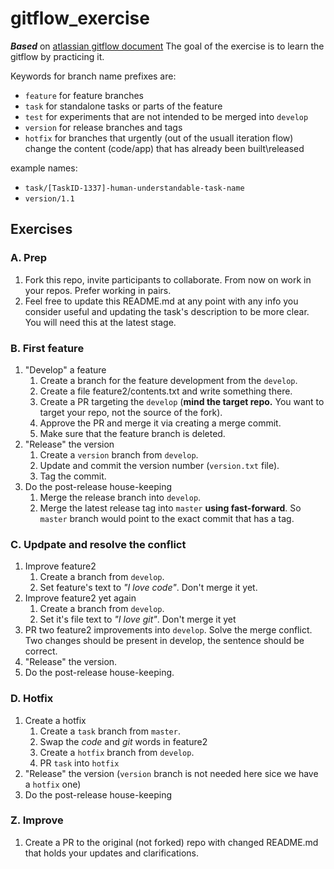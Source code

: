 # gitflow_exercise

_**Based**_ on [atlassian gitflow document](https://www.atlassian.com/git/tutorials/comparing-workflows/gitflow-workflow)
The goal of the exercise is to learn the gitflow by practicing it.


Keywords for branch name prefixes are:
- `feature` for feature branches
- `task` for standalone tasks or parts of the feature
- `test` for experiments that are not intended to be merged into `develop`
- `version` for release branches and tags
- `hotfix` for branches that urgently (out of the usuall iteration flow) change the content (code/app) that has already been built\released  

example names:  
- `task/[TaskID-1337]-human-understandable-task-name`  
- `version/1.1`

## Exercises

### A. Prep  
1. Fork this repo, invite participants to collaborate. From now on work in your repos. Prefer working in pairs.  
1. Feel free to update this README.md at any point with any info you consider useful and updating the task's description to be more clear. You will need this at the latest stage.

### B. First feature 
1. "Develop" a feature 
    1. Create a branch for the feature development from the `develop`.
    1. Create a file feature2/contents.txt and write something there.
    1. Create a PR targeting the `develop` (**mind the target repo.** You want to target your repo, not the source of the fork).
    1. Approve the PR and merge it via creating a merge commit.
    1. Make sure that the feature branch is deleted.
1. "Release" the version
    1. Create a `version` branch from `develop`.
    1. Update and commit the version number (`version.txt` file).
    1. Tag the commit.
1. Do the post-release house-keeping
    1. Merge the release branch into `develop`.
    1. Merge the latest release tag into `master` **using fast-forward**. So `master` branch would point to the exact commit that has a tag.

### C. Updpate and resolve the conflict
1. Improve feature2
    1. Create a branch from `develop`.
    1. Set feature's text to _"I love code"_. Don't merge it yet.
1. Improve feature2 yet again 
    1. Create a branch from `develop`.
    1. Set it's file text to _"I love git"_. Don't merge it yet
1. PR two feature2 improvements into `develop`. Solve the merge conflict. Two changes should be present in develop, the sentence should be correct.
1. "Release" the version.
1. Do the post-release house-keeping.

### D. Hotfix
1. Create a hotfix
    1. Create a `task` branch from `master`.
    1. Swap the _code_ and _git_ words in feature2
    1. Create a `hotfix` branch from `develop`.
    1. PR `task` into `hotfix`
1. "Release" the version (`version` branch is not needed here sice we have a `hotfix` one)
1. Do the post-release house-keeping

### Z. Improve
1. Create a PR to the original (not forked) repo with changed README.md that holds your updates and clarifications.
